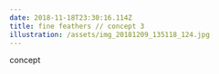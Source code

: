 ```yaml
---
date: 2018-11-18T23:30:16.114Z
title: fine feathers // concept 3
illustration: /assets/img_20181209_135118_124.jpg
---
```

concept
